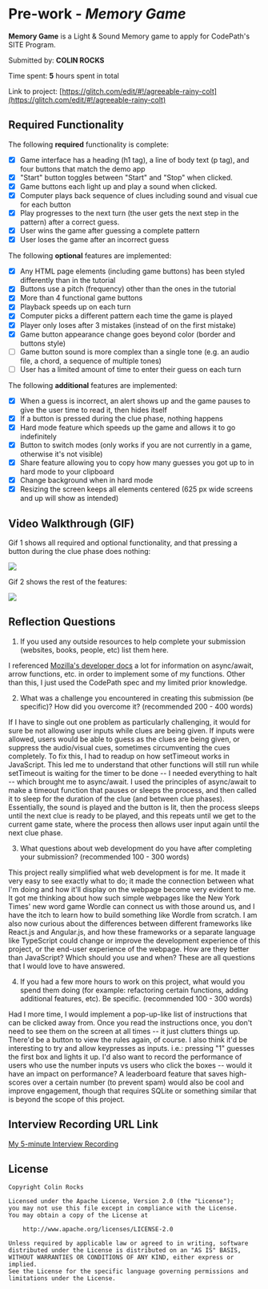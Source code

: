 # Pre-work - _Memory Game_

**Memory Game** is a Light & Sound Memory game to apply for CodePath's SITE Program.

Submitted by: **COLIN ROCKS**

Time spent: **5** hours spent in total

Link to project: [https://glitch.com/edit/#!/agreeable-rainy-colt](https://glitch.com/edit/#!/agreeable-rainy-colt)

## Required Functionality

The following **required** functionality is complete:

- [x] Game interface has a heading (h1 tag), a line of body text (p tag), and four buttons that match the demo app
- [x] "Start" button toggles between "Start" and "Stop" when clicked.
- [x] Game buttons each light up and play a sound when clicked.
- [x] Computer plays back sequence of clues including sound and visual cue for each button
- [x] Play progresses to the next turn (the user gets the next step in the pattern) after a correct guess.
- [x] User wins the game after guessing a complete pattern
- [x] User loses the game after an incorrect guess

The following **optional** features are implemented:

- [x] Any HTML page elements (including game buttons) has been styled differently than in the tutorial
- [x] Buttons use a pitch (frequency) other than the ones in the tutorial
- [x] More than 4 functional game buttons
- [x] Playback speeds up on each turn
- [x] Computer picks a different pattern each time the game is played
- [x] Player only loses after 3 mistakes (instead of on the first mistake)
- [x] Game button appearance change goes beyond color (border and buttons style)
- [ ] Game button sound is more complex than a single tone (e.g. an audio file, a chord, a sequence of multiple tones)
- [ ] User has a limited amount of time to enter their guess on each turn

The following **additional** features are implemented:

- [x] When a guess is incorrect, an alert shows up and the game pauses to give the user time to read it, then hides itself
- [x] If a button is pressed during the clue phase, nothing happens
- [x] Hard mode feature which speeds up the game and allows it to go indefinitely
- [x] Button to switch modes (only works if you are not currently in a game, otherwise it's not visible)
- [x] Share feature allowing you to copy how many guesses you got up to in hard mode to your clipboard
- [x] Change background when in hard mode
- [x] Resizing the screen keeps all elements centered (625 px wide screens and up will show as intended)

## Video Walkthrough (GIF)

Gif 1 shows all required and optional functionality, and that pressing a button during the clue phase does nothing:

![](demo1.gif)

Gif 2 shows the rest of the features:

![](demo2.gif)

## Reflection Questions

1. If you used any outside resources to help complete your submission (websites, books, people, etc) list them here.

I referenced [Mozilla's developer docs](https://developer.mozilla.org/en-US/) a lot for information on async/await, arrow functions,
etc. in order to implement some of my functions. Other than this, I just used the CodePath spec and my limited prior knowledge.

2. What was a challenge you encountered in creating this submission (be specific)? How did you overcome it? (recommended 200 - 400 words)

If I have to single out one problem as particularly challenging, it would for sure be
not allowing user inputs while clues are being given. If inputs were allowed, users
would be able to guess as the clues are being given, or suppress the audio/visual cues,
sometimes circumventing the cues completely. To fix this, I had to readup on how setTimeout
works in JavaScript. This led me to understand that other functions will still run while
setTimeout is waiting for the timer to be done -- I needed everything to halt -- which brought
me to async/await. I used the principles of async/await to make a timeout function that pauses
or sleeps the process, and then called it to sleep for the duration of the clue (and between
clue phases). Essentially, the sound is played and the button is lit, then the process sleeps
until the next clue is ready to be played, and this repeats until we get to the current game state,
where the process then allows user input again until the next clue phase.

3. What questions about web development do you have after completing your submission? (recommended 100 - 300 words)

This project really simplified what web development is for me. It made it very easy to see
exactly what to do; it made the connection between what I'm doing and how it'll display on the
webpage become very evident to me. It got me thinking about how such simple webpages
like the New York Times' new word game Wordle can connect us with those around us, and
I have the itch to learn how to build something like Wordle from scratch. I am also now
curious about the differences between different frameworks like React.js and Angular.js,
and how these frameworks or a separate language like TypeScript could change or improve
the development experience of this project, or the end-user experience of the webpage.
How are they better than JavaScript? Which should you use and when? These are all
questions that I would love to have answered.

4. If you had a few more hours to work on this project, what would you spend them doing (for example: refactoring certain functions, adding additional features, etc). Be specific. (recommended 100 - 300 words)

Had I more time, I would implement a pop-up-like list of instructions that can be clicked
away from. Once you read the instructions once, you don't need to see them on the screen
at all times -- it just clutters things up. There'd be a button to view the rules again, of
course. I also think it'd be interesting to try and allow keypresses as inputs. i.e.:
pressing "1" guesses the first box and lights it up. I'd also want to record the performance
of users who use the number inputs vs users who click the boxes -- would it have an impact
on performance? A leaderboard feature that saves high-scores over a certain number (to prevent
spam) would also be cool and improve engagement, though that requires SQLite or something
similar that is beyond the scope of this project.

## Interview Recording URL Link

[My 5-minute Interview Recording](https://www.youtube.com/watch?v=66BCgBVWagc)

## License

    Copyright Colin Rocks

    Licensed under the Apache License, Version 2.0 (the "License");
    you may not use this file except in compliance with the License.
    You may obtain a copy of the License at

        http://www.apache.org/licenses/LICENSE-2.0

    Unless required by applicable law or agreed to in writing, software
    distributed under the License is distributed on an "AS IS" BASIS,
    WITHOUT WARRANTIES OR CONDITIONS OF ANY KIND, either express or implied.
    See the License for the specific language governing permissions and
    limitations under the License.
